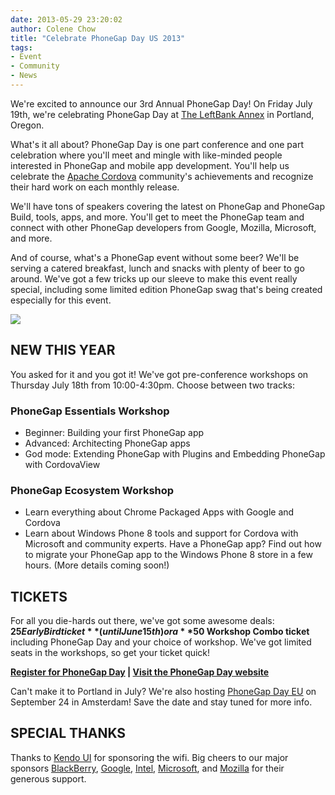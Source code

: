 ```yaml
---
date: 2013-05-29 23:20:02
author: Colene Chow
title: "Celebrate PhoneGap Day US 2013"
tags:
- Event
- Community
- News
---
```


We're excited to announce our 3rd Annual PhoneGap Day! On Friday July 19th, we're celebrating PhoneGap Day at [The LeftBank Annex](http://leftbankannex.com) in Portland, Oregon.

What's it all about? PhoneGap Day is one part conference and one part celebration where you'll meet and mingle with like-minded people interested in PhoneGap and mobile app development. You'll help us celebrate the [Apache Cordova](http://cordova.io) community's achievements and recognize their hard work on each monthly release.

We'll have tons of speakers covering the latest on PhoneGap and PhoneGap Build, tools, apps, and more. You'll get to meet the PhoneGap team and connect with other PhoneGap developers from Google, Mozilla, Microsoft, and more.

And of course, what's a PhoneGap event without some beer? We'll be serving a catered breakfast, lunch and snacks with plenty of beer to go around. We've got a few tricks up our sleeve to make this event really special, including some limited edition PhoneGap swag that's being created especially for this event.

![](/blog/uploads/2013-05/pgday12.jpg)

## NEW THIS YEAR

You asked for it and you got it!  We've got pre-conference workshops on Thursday July 18th from 10:00-4:30pm. Choose between two tracks:

### PhoneGap Essentials Workshop

* Beginner: Building your first PhoneGap app
* Advanced: Architecting PhoneGap apps
* God mode: Extending PhoneGap with Plugins and Embedding PhoneGap with CordovaView

### PhoneGap Ecosystem Workshop

* Learn everything about Chrome Packaged Apps with Google and Cordova
* Learn about Windows Phone 8 tools and support for Cordova with Microsoft and community experts. Have a PhoneGap app? Find out how to migrate your PhoneGap app to the Windows Phone 8 store in a few hours. (More details coming soon!)

## TICKETS

For all you die-hards out there, we've got some awesome deals: **$25 Early Bird ticket** (until June 15th) or a **$50 Workshop Combo ticket** including PhoneGap Day and your choice of workshop. We've got limited seats in the workshops, so get your ticket quick!

**[Register for PhoneGap Day](http://pgday13.eventbrite.com) | [Visit the PhoneGap Day website](http://pgday.phonegap.com/us2013)**

Can't make it to Portland in July? We're also hosting [PhoneGap Day EU](http://pgday.phonegap.com) on September 24 in Amsterdam! Save the date and stay tuned for more info.

## SPECIAL THANKS

Thanks to [Kendo UI](http://www.kendoui.com/) for sponsoring the wifi.
Big cheers to our major sponsors [BlackBerry](http://blackberry.com), [Google](http://chrome.com), [Intel](http://intel.com), [Microsoft](http://windowsphone.com), and [Mozilla](http://mozilla.org) for their generous support.
